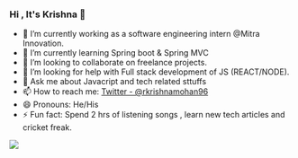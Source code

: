 ### Hi , It's Krishna 👋


- 🔭 I’m currently working as a software engineering intern @Mitra Innovation.
- 🌱 I’m currently learning Spring boot & Spring MVC
- 👯 I’m looking to collaborate on  freelance projects.
- 🤔 I’m looking for help with Full stack development of JS (REACT/NODE).
- 💬 Ask me about Javacript and tech related sttuffs
- 📫 How to reach me: [Twitter - @rkrishnamohan96](https://twitter.com/rkrishnamohan96)
- 😄 Pronouns: He/His
- ⚡ Fun fact: Spend 2 hrs of listening songs , learn new tech articles and cricket freak.

<img src="https://github-readme-stats.vercel.app/api?username=programmer-krish&&show_icons=true&title_color=ffffff&icon_color=bb2acf&text_color=daf7dc&bg_color=151515">

